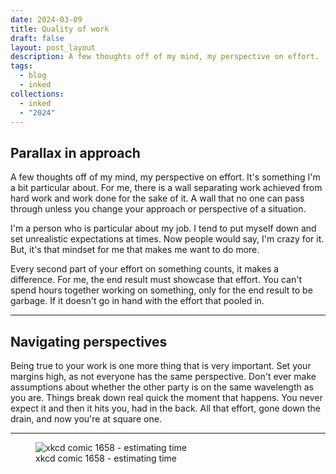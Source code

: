```yaml
---
date: 2024-03-09
title: Quality of work
draft: false
layout: post_layout
description: A few thoughts off of my mind, my perspective on effort.
tags:
  - blog
  - inked
collections:
  - inked
  - "2024"
---
```


## Parallax in approach

A few thoughts off of my mind, my perspective on effort. It's something I'm a bit particular about. For me, there is a wall separating work achieved from hard work and work done for the sake of it. A wall that no one can pass through unless you change your approach or perspective of a situation.

I'm a person who is particular about my job. I tend to put myself down and set unrealistic expectations at times. Now people would say, I'm crazy for it. But, it's that mindset for me that makes me want to do more.

Every second part of your effort on something counts, it makes a difference. For me, the end result must showcase that effort. You can't spend hours together working on something, only for the end result to be garbage. If it doesn't go in hand with the effort that pooled in.

---

## Navigating perspectives

Being true to your work is one more thing that is very important. Set your margins high, as not everyone has the same perspective. Don't ever make assumptions about whether the other party is on the same wavelength as you are. Things break down real quick the moment that happens. You never expect it and then it hits you, had in the back. All that effort, gone down the drain, and now you're at square one.

---

<figure>
<img alt="xkcd comic 1658 - estimating time" loading="lazy" src="https://imgs.xkcd.com/comics/estimating_time_2x.png">
<figcaption>xkcd comic 1658 - estimating time</figcaption>
</figure>
